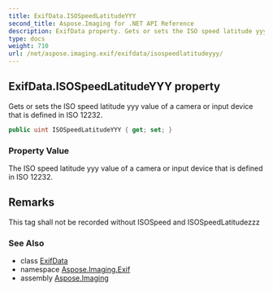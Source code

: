 ```yaml
---
title: ExifData.ISOSpeedLatitudeYYY
second_title: Aspose.Imaging for .NET API Reference
description: ExifData property. Gets or sets the ISO speed latitude yyy value of a camera or input device that is defined in ISO 12232
type: docs
weight: 710
url: /net/aspose.imaging.exif/exifdata/isospeedlatitudeyyy/
---
```

## ExifData.ISOSpeedLatitudeYYY property

Gets or sets the ISO speed latitude yyy value of a camera or input device that is defined in ISO 12232.

```csharp
public uint ISOSpeedLatitudeYYY { get; set; }
```

### Property Value

The ISO speed latitude yyy value of a camera or input device that is defined in ISO 12232.

## Remarks

This tag shall not be recorded without ISOSpeed and ISOSpeedLatitudezzz

### See Also

* class [ExifData](../)
* namespace [Aspose.Imaging.Exif](../../exifdata/)
* assembly [Aspose.Imaging](../../../)


